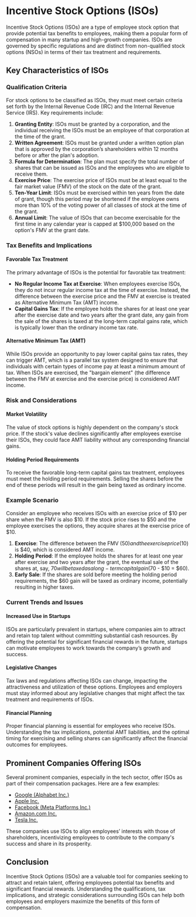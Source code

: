 # Incentive Stock Options (ISOs)

Incentive Stock Options (ISOs) are a type of employee stock option that provide potential tax benefits to employees, making them a popular form of compensation in many startup and high-growth companies. ISOs are governed by specific regulations and are distinct from non-qualified stock options (NSOs) in terms of their tax treatment and requirements.

## Key Characteristics of ISOs

### Qualification Criteria
For stock options to be classified as ISOs, they must meet certain criteria set forth by the Internal Revenue Code (IRC) and the Internal Revenue Service (IRS). Key requirements include:
1. **Granting Entity**: ISOs must be granted by a corporation, and the individual receiving the ISOs must be an employee of that corporation at the time of the grant.
2. **Written Agreement**: ISOs must be granted under a written option plan that is approved by the corporation’s shareholders within 12 months before or after the plan's adoption.
3. **Formula for Determination**: The plan must specify the total number of shares that can be issued as ISOs and the employees who are eligible to receive them.
4. **Exercise Price**: The exercise price of ISOs must be at least equal to the fair market value (FMV) of the stock on the date of the grant.
5. **Ten-Year Limit**: ISOs must be exercised within ten years from the date of grant, though this period may be shortened if the employee owns more than 10% of the voting power of all classes of stock at the time of the grant.
6. **Annual Limit**: The value of ISOs that can become exercisable for the first time in any calendar year is capped at $100,000 based on the option's FMV at the grant date.

### Tax Benefits and Implications

#### Favorable Tax Treatment
The primary advantage of ISOs is the potential for favorable tax treatment:
- **No Regular Income Tax at Exercise**: When employees exercise ISOs, they do not incur regular income tax at the time of exercise. Instead, the difference between the exercise price and the FMV at exercise is treated as Alternative Minimum Tax (AMT) income.
- **Capital Gains Tax**: If the employee holds the shares for at least one year after the exercise date and two years after the grant date, any gain from the sale of the shares is taxed at the long-term capital gains rate, which is typically lower than the ordinary income tax rate.

#### Alternative Minimum Tax (AMT)
While ISOs provide an opportunity to pay lower capital gains tax rates, they can trigger AMT, which is a parallel tax system designed to ensure that individuals with certain types of income pay at least a minimum amount of tax. When ISOs are exercised, the "bargain element" (the difference between the FMV at exercise and the exercise price) is considered AMT income.

### Risk and Considerations

#### Market Volatility
The value of stock options is highly dependent on the company's stock price. If the stock's value declines significantly after employees exercise their ISOs, they could face AMT liability without any corresponding financial gains.

#### Holding Period Requirements
To receive the favorable long-term capital gains tax treatment, employees must meet the holding period requirements. Selling the shares before the end of these periods will result in the gain being taxed as ordinary income.

### Example Scenario
Consider an employee who receives ISOs with an exercise price of $10 per share when the FMV is also $10. If the stock price rises to $50 and the employee exercises the options, they acquire shares at the exercise price of $10.

1. **Exercise**: The difference between the FMV ($50) and the exercise price ($10) is $40, which is considered AMT income.
2. **Holding Period**: If the employee holds the shares for at least one year after exercise and two years after the grant, the eventual sale of the shares at, say, $70 will be taxed as a long-term capital gain ($70 - $10 = $60).
3. **Early Sale**: If the shares are sold before meeting the holding period requirements, the $60 gain will be taxed as ordinary income, potentially resulting in higher taxes.

### Current Trends and Issues

#### Increased Use in Startups
ISOs are particularly prevalent in startups, where companies aim to attract and retain top talent without committing substantial cash resources. By offering the potential for significant financial rewards in the future, startups can motivate employees to work towards the company’s growth and success.

#### Legislative Changes
Tax laws and regulations affecting ISOs can change, impacting the attractiveness and utilization of these options. Employees and employers must stay informed about any legislative changes that might affect the tax treatment and requirements of ISOs.

#### Financial Planning
Proper financial planning is essential for employees who receive ISOs. Understanding the tax implications, potential AMT liabilities, and the optimal timing for exercising and selling shares can significantly affect the financial outcomes for employees.

## Prominent Companies Offering ISOs

Several prominent companies, especially in the tech sector, offer ISOs as part of their compensation packages. Here are a few examples:

- [Google (Alphabet Inc.)](https://abc.xyz/)
- [Apple Inc.](https://www.apple.com/)
- [Facebook (Meta Platforms Inc.)](https://about.meta.com/)
- [Amazon.com Inc.](https://www.amazon.com/)
- [Tesla Inc.](https://www.tesla.com/)

These companies use ISOs to align employees’ interests with those of shareholders, incentivizing employees to contribute to the company's success and share in its prosperity.

## Conclusion

Incentive Stock Options (ISOs) are a valuable tool for companies seeking to attract and retain talent, offering employees potential tax benefits and significant financial rewards. Understanding the qualifications, tax implications, and strategic considerations surrounding ISOs can help both employees and employers maximize the benefits of this form of compensation.